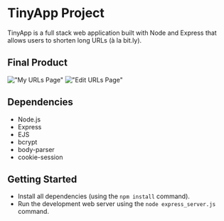 # TinyApp Project

TinyApp is a full stack web application built with Node and Express that allows users to shorten long URLs (à la bit.ly).

## Final Product

!["My URLs Page"](#)
!["Edit URLs Page"](#)

## Dependencies

- Node.js
- Express
- EJS
- bcrypt
- body-parser
- cookie-session

## Getting Started

- Install all dependencies (using the `npm install` command).
- Run the development web server using the `node express_server.js` command.